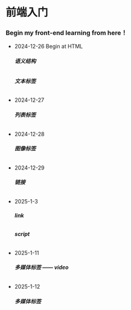 # 前端入门

### Begin my front-end learning from here！
- 2024-12-26
  Begin at HTML
  ###### **语义结构**
  ###### **文本标签**
- 2024-12-27
  ###### **列表标签**
- 2024-12-28
  ###### **图像标签**
- 2024-12-29
  ###### **链接**
- 2025-1-3
  ###### **link**
  ###### **script**
- 2025-1-11
  ###### **多媒体标签 —— video**
- 2025-1-12
  ###### **多媒体标签**
  
